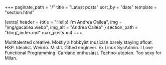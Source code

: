+++
paginate_path = "/"
title = "Latest posts"
sort_by = "date"
template = "section.html"

[extra]
header = {title = "Hello! I'm Andrea Callea", img = "img/gacallea.webp", img_alt = "Andrea Callea" }
section_path = "blog/_index.md"
max_posts = 4
+++

Multitalented creative. Mostly a hobbyist musician barely staying afloat. HSP.
Idealist. Weirdo. Misfit. Gifted engineer. Ex Linux SysAdmin. I Love Functional
Programming. Cardano enthusiast. Techno-utopian. Too sexy for Milan.
